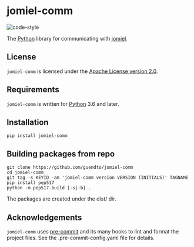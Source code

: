 # jomiel-comm

![code-style]

[code-style]: https://img.shields.io/badge/code%20style-black-000000.svg

The [Python] library for communicating with [jomiel].

## License

`jomiel-comm` is licensed under the [Apache License version 2.0][aplv2].

## Requirements

`jomiel-comm` is written for [Python] 3.6 and later.

## Installation

```shell
pip install jomiel-comm
```

## Building packages from repo

```shell
git clone https://github.com/guendto/jomiel-comm
cd jomiel-comm
git tag -s KEYID -am 'jomiel-comm version VERSION (INITIALS)' TAGNAME
pip install pep517
python -m pep517.build [-s|-b] .
```

The packages are created under the dist/ dir.

## Acknowledgements

`jomiel-comm` uses [pre-commit] and its many hooks to lint and format
the project files. See the .pre-commit-config.yaml file for details.

[python]: https://www.python.org/about/gettingstarted/
[aplv2]: https://www.tldrlegal.com/l/apache2
[jomiel]: https://github.com/guendto/jomiel/
[pre-commit]: https://pre-commit.com/
[pypi]: https://pypi.org
